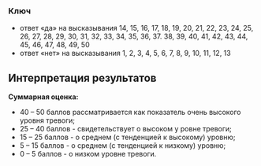 ﻿### Ключ
-   ответ «да» на высказывания 14, 15, 16, 17, 18, 19, 20, 21, 22, 23, 24, 25, 26, 27, 28, 29, 30, 31, 32, 33, 34, 35, 36, 37. 38, 39, 40, 41, 42, 43, 44, 45, 46, 47, 48, 49, 50
-   ответ «нет» на высказывания 1, 2, 3, 4, 5, 6, 7, 8, 9, 10, 11, 12, 13
 ## Интерпретация результатов

**Суммарная оценка:**

-   40 – 50 баллов рассматривается как показатель очень высокого уровня тревоги;
-   25 – 40 баллов - свидетельствует о высоком у ровне тревоги;
-   15 – 25 баллов - о среднем (с тенденцией к высокому) уровню;
-   5 – 15 баллов - о среднем (с тенденцией к низкому) уровню;
-   0 – 5 баллов - о низком уровне тревоги.
